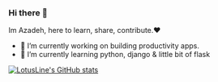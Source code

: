 ### Hi there 👋
Im Azadeh, here to learn, share, contribute.♥


- 🔭 I’m currently working on building productivity apps. 
- 🌱 I’m currently learning python, django & little bit of flask


[![LotusLine's GitHub stats](https://github-readme-stats.vercel.app/api?username=LotusLine&show_icons=true&theme=jolly)](https://github.com/LotusLine/github-readme-stats)
